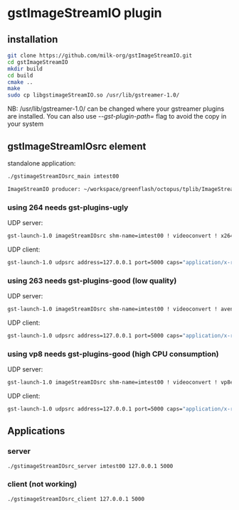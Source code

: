 # gstImageStreamIO plugin

## installation

```bash
git clone https://github.com/milk-org/gstImageStreamIO.git
cd gstImageStreamIO
mkdir build
cd build
cmake ..
make
sudo cp libgstimageStreamIO.so /usr/lib/gstreamer-1.0/
```

NB: /usr/lib/gstreamer-1.0/ can be changed where your gstreamer plugins are installed.
You can also use *--gst-plugin-path=* flag to avoid the copy in your system

## gstImageStreamIOsrc element

standalone application: 

```bash
./gstimageStreamIOsrc_main imtest00
```

```bash
ImageStreamIO producer: ~/workspace/greenflash/octopus/tplib/ImageStreamIO/a.out
```

### using 264 needs gst-plugins-ugly

UDP server:  

```bash
gst-launch-1.0 imageStreamIOsrc shm-name=imtest00 ! videoconvert ! x264enc tune=zerolatency bitrate=500 speed-preset=superfast ! rtph264pay ! udpsink host=127.0.0.1 port=5000  sync=false 
```

UDP client:

```bash
gst-launch-1.0 udpsrc address=127.0.0.1 port=5000 caps="application/x-rtp" ! rtph264depay ! decodebin ! videoconvert ! autovideosink 
```

### using 263 needs gst-plugins-good (low quality)

UDP server: 

```bash
gst-launch-1.0 imageStreamIOsrc shm-name=imtest00 ! videoconvert ! avenc_h263p ! rtph263ppay ! udpsink host=127.0.0.1 port=5000 
```

UDP client: 

```bash
gst-launch-1.0 udpsrc address=127.0.0.1 port=5000 caps="application/x-rtp" ! rtph264depay ! decodebin ! videoconvert ! autovideosink 
```

### using vp8 needs gst-plugins-good (high CPU consumption)

UDP server: 

```bash
gst-launch-1.0 imageStreamIOsrc shm-name=imtest00 ! videoconvert ! vp8enc ! rtpvp8pay ! udpsink host=127.0.0.1 port=5000
```

UDP client: 

```bash
gst-launch-1.0 udpsrc address=127.0.0.1 port=5000 caps="application/x-rtp" ! rtpvp8depay ! decodebin ! videoconvert ! autovideosink
```

## Applications

### server

```bash
./gstimageStreamIOsrc_server imtest00 127.0.0.1 5000
```

### client (not working)

```bash
./gstimageStreamIOsrc_client 127.0.0.1 5000
```
